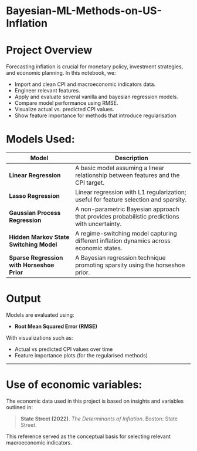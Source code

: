 # Bayesian-ML-Methods-on-US-Inflation

# Project Overview

Forecasting inflation is crucial for monetary policy, investment strategies, and economic planning. In this notebook, we:

- Import and clean CPI and macroeconomic indicators data.
- Engineer relevant features.
- Apply and evaluate several vanilla and bayesian regression models.
- Compare model performance using RMSE.
- Visualize actual vs. predicted CPI values.
- Show feature importance for methods that introduce regularisation

# Models Used:

| Model                                   | Description                                                                                   |
|----------------------------------------|-----------------------------------------------------------------------------------------------|
| **Linear Regression**                  | A basic model assuming a linear relationship between features and the CPI target.            |
| **Lasso Regression**                   | Linear regression with L1 regularization; useful for feature selection and sparsity.          |
| **Gaussian Process Regression**        | A non-parametric Bayesian approach that provides probabilistic predictions with uncertainty. |
| **Hidden Markov State Switching Model**| A regime-switching model capturing different inflation dynamics across economic states.      |
| **Sparse Regression with Horseshoe Prior** | A Bayesian regression technique promoting sparsity using the horseshoe prior.             |

# Output

Models are evaluated using:

- **Root Mean Squared Error (RMSE)**

With visualizations such as:

- Actual vs predicted CPI values over time
- Feature importance plots (for the regularised methods)

---

# Use of economic variables:

The economic data used in this project is based on insights and variables outlined in:

> **State Street (2022)**. *The Determinants of Inflation*. Boston: State Street.

This reference served as the conceptual basis for selecting relevant macroeconomic indicators.
